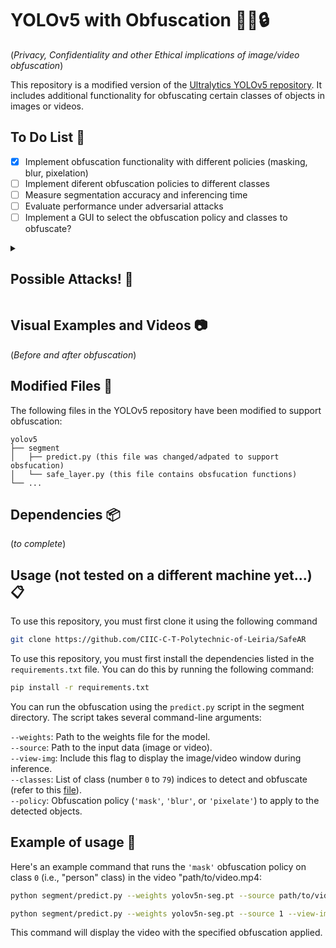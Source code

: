 # YOLOv5 with Obfuscation 🕵️‍♂️🔒



(*Privacy, Confidentiality and other Ethical implications of image/video obfuscation*)

This repository is a modified version of the [Ultralytics YOLOv5 repository](https://github.com/ultralytics/yolov5). It includes additional functionality for obfuscating certain classes of objects in images or videos.

## To Do List 📝
- [x] Implement obfuscation functionality with different policies (masking, blur, pixelation) 
- [ ] Implement diferent obfuscation policies to different classes
- [ ] Measure segmentation accuracy and inferencing time
- [ ] Evaluate performance under adversarial attacks
- [ ] Implement a GUI to select the obfuscation policy and classes to obfuscate?

<details>
<summary><h2>Possible Attacks! 🤔 </h2></summary>

#### White Box Attacks:
- [ ] [FGSM - Fast Gradient Sign Method](https://www.tensorflow.org/tutorials/generative/adversarial_fgsm?hl=pt-br)
- [ ] [Certified Radius-Guided Attack](https://arxiv.org/abs/2304.02693)
- [ ] [PGD - Projected Gradient Descent Method](https://angms.science/doc/CVX/CVX_PGD.pdf)
- [ ] [DeepFool](https://arxiv.org/pdf/1511.04599.pdf)

#### Black Box Attacks:

##### Gradient Estimation Attacks:
- [ ] [ZOO - Zeroth Order Optimization](https://arxiv.org/pdf/1708.03999.pdf)
- [ ] [NES - Natural Evolution Strategies](https://arxiv.org/pdf/1703.03864.pdf)

##### Transfer-Based Attacks:
- [ ] [SimBA](https://arxiv.org/pdf/1905.07121.pdf)
- [ ] [Square Attack](https://arxiv.org/pdf/1912.00049.pdf)

##### Bandit Gradient Descent (BGD) and Certified Radius-Guided Black-Box Attack:
- [ ] [Bandit Gradient Descent (BGD)](https://arxiv.org/abs/2304.02693)
- [ ] [Certified Radius-Guided Black-Box Attack](https://deepai.org/publication/a-certified-radius-guided-attack-framework-to-image-segmentation-models)

#### Adversarial Segmentation Attacks:
- [ ] [Adaptive Segmentation Mask Attack (ASMA)](https://github.com/utkuozbulak/adaptive-segmentation-mask-attack)
- [ ] [Model Obfuscation Attacks](https://arxiv.org/abs/2306.06112)
- [ ] [Self-Obfuscation Attack](https://deepai.org/publication/hiding-behind-backdoors-self-obfuscation-against-generative-models)
- [ ] [Random Segmentation Attack](https://arxiv.org/abs/2309.05941)

#### Attacks to Organize in the Future:
- [ ] [CW](https://arxiv.org/pdf/1608.04644.pdf)
- [ ] [JSMA](https://arxiv.org/pdf/1511.07528.pdf)
- [ ] [One Pixel Attack](https://arxiv.org/pdf/1710.08864.pdf)
- [ ] [Local Search Attack](https://arxiv.org/pdf/1801.10578.pdf)
- [ ] [Boundary Attack](https://arxiv.org/pdf/1712.04248.pdf)
- [ ] [HopSkipJumpAttack](https://arxiv.org/pdf/1904.02144.pdf)
- [ ] [Spatial Attack](https://arxiv.org/pdf/2004.04635.pdf)
- [ ] [GenAttack](https://arxiv.org/pdf/2007.06680.pdf)
- [ ] [AutoZOOM](https://arxiv.org/pdf/2008.09677.pdf)
- [ ] [SignHunter](https://arxiv.org/pdf/1907.07171.pdf)

</details>

## Visual Examples and Videos 📷

(*Before and after obfuscation*)

## Modified Files 📂
The following files in the YOLOv5 repository have been modified to support obfuscation:

```plaintext
yolov5
├── segment
│   ├── predict.py (this file was changed/adpated to support obsfucation)
│   └── safe_layer.py (this file contains obsfucation functions)
└── ...

```
## Dependencies 📦
(*to complete*)

## Usage (not tested on a different machine yet...) 📋

To use this repository, you must first clone it using the following command 
```bash
git clone https://github.com/CIIC-C-T-Polytechnic-of-Leiria/SafeAR
```

To use this repository, you must first install the dependencies listed in the `requirements.txt` file. You can do this by running the following command:

```bash
pip install -r requirements.txt
```

You can run the obfuscation using the `predict.py` script in the segment directory. The script takes several command-line arguments:

`--weights`: Path to the weights file for the model.  
`--source`: Path to the input data (image or video).  
`--view-img`: Include this flag to display the image/video window during inference.  
`--classes`: List of class (number `0` to `79`) indices to detect and obfuscate (refer to this [file](data/coco128-seg.yaml)).  
`--policy`: Obfuscation policy (`'mask'`, `'blur'`, or `'pixelate'`) to apply to the detected objects. 

 
## Example of usage 🚀
Here's an example command that runs the `'mask'` obfuscation policy on class `0` (i.e., "person" class) in the video "path/to/video.mp4:


```bash
python segment/predict.py --weights yolov5n-seg.pt --source path/to/video.mp4 --view-img --classes 0 --policy "mask"

python segment/predict.py --weights yolov5n-seg.pt --source 1 --view-img --classes 0 --policy "mask"
```
This command will display the video with the specified obfuscation applied.
